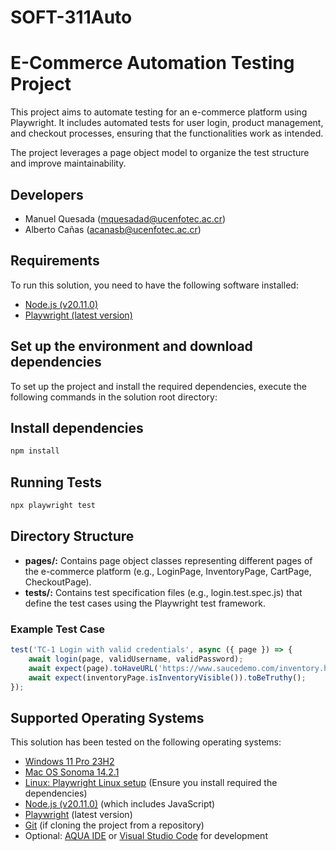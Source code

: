 # SOFT-311Auto

# E-Commerce Automation Testing Project

This project aims to automate testing for an e-commerce platform using Playwright. It includes automated tests for user login, product management, and checkout processes, ensuring that the functionalities work as intended. 

The project leverages a page object model to organize the test structure and improve maintainability.

## Developers
- Manuel Quesada (mquesadad@ucenfotec.ac.cr)
- Alberto Cañas (acanasb@ucenfotec.ac.cr)

## Requirements
To run this solution, you need to have the following software installed:

- [Node.js (v20.11.0)](https://nodejs.org/en/)
- [Playwright (latest version)](https://playwright.dev/)

## Set up the environment and download dependencies
To set up the project and install the required dependencies, execute the following commands in the solution root directory:

## Install dependencies
```bash
npm install
```

## Running Tests
```bash
npx playwright test
```

## Directory Structure
- **pages/:** Contains page object classes representing different pages of the e-commerce platform (e.g., LoginPage, InventoryPage, CartPage, CheckoutPage).
- **tests/:** Contains test specification files (e.g., login.test.spec.js) that define the test cases using the Playwright test framework.

### Example Test Case
```javascript
test('TC-1 Login with valid credentials', async ({ page }) => {
    await login(page, validUsername, validPassword);
    await expect(page).toHaveURL('https://www.saucedemo.com/inventory.html');
    await expect(inventoryPage.isInventoryVisible()).toBeTruthy();
});
```
## Supported Operating Systems
This solution has been tested on the following operating systems:
- [Windows 11 Pro 23H2](https://www.microsoft.com/en-us/software-download/windows11)
- [Mac OS Sonoma 14.2.1](https://www.apple.com/macos/sonoma/)
- [Linux: Playwright Linux setup](https://playwright.dev/docs/intro#system-requirements) (Ensure you install required the dependencies)
- [Node.js (v20.11.0)](https://nodejs.org/en/) (which includes JavaScript)
- [Playwright](https://playwright.dev/) (latest version)
- [Git](https://git-scm.com/) (if cloning the project from a repository)
- Optional: [AQUA IDE](https://www.aquacloud.io/) or [Visual Studio Code](https://code.visualstudio.com/) for development